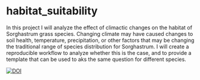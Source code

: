 # habitat_suitability

In this project I will analyze the effect of climactic changes on the habitat of Sorghastrum grass species. Changing climate may have caused changes to soil health, temperature, precipitation, or other factors that may be changing the traditional range of species distribution for Sorghastrum. I will create a reproducible workflow to analyze whether this is the case, and to provide a template that can be used to aks the same question for different species.

[![DOI](https://zenodo.org/badge/893246169.svg)](https://doi.org/10.5281/zenodo.14497285)
